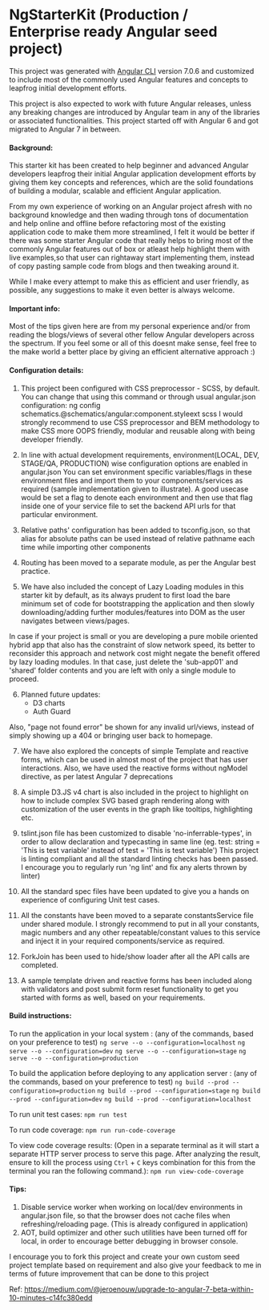 # NgStarterKit (Production / Enterprise ready Angular seed project)

This project was generated with [Angular CLI](https://github.com/angular/angular-cli) version 7.0.6 and customized to include most of the commonly used Angular features and concepts to leapfrog initial development efforts.

This project is also expected to work with future Angular releases, unless any breaking changes are introduced by Angular team in any of the libraries or associated functionalities. This project started off with Angular 6 and got migrated to Angular 7 in between.

#### Background:

This starter kit has been created to help beginner and advanced Angular developers leapfrog their initial Angular application development efforts by giving them key concepts and references, which are the solid foundations of building a modular, scalable and efficient Angular application.

From my own experience of working on an Angular project afresh with no background knowledge and then wading through tons of documentation and help online and offline before refactoring most of the existing application code to make them more streamlined, I felt it would be better if there was some starter Angular code that really helps to bring most of the commonly Angular features out of box or atleast help highlight them with live examples,so that user can rightaway start implementing them, instead of copy pasting sample code from blogs and then tweaking around it.

While I make every attempt to make this as efficient and user friendly, as possible, any suggestions to make it even better is always welcome.

#### Important info:

Most of the tips given here are from my personal experience and/or from reading the blogs/views of several other fellow Angular developers across the spectrum. If you feel some or all of this doesnt make sense, feel free to the make world a better place by giving an efficient alternative approach :)

#### Configuration details:

1. This project been configured with CSS preprocessor - SCSS, by default. You can change that using this command or through usual angular.json configuration:
   ng config schematics.@schematics/angular:component.styleext scss
   I would strongly recommend to use CSS preprocessor and BEM methodology to make CSS more OOPS friendly, modular and reusable along with being developer friendly.

2. In line with actual development requirements, environment(LOCAL, DEV, STAGE/QA, PRODUCTION) wise configuration options are enabled in angular.json
   You can set environment specific variables/flags in these environment files and import them to your components/services as required (sample implementation given to illustrate). A good usecase would be set a flag to denote each environment and then use that flag inside one of your service file to set the backend API urls for that particular environment.

3. Relative paths' configuration has been added to tsconfig.json, so that alias for absolute paths can be used instead of relative pathname each time while importing other components

4. Routing has been moved to a separate module, as per the Angular best practice.

5. We have also included the concept of Lazy Loading modules in this starter kit by default, as its always prudent to first load the bare minimum set of code for bootstrapping the application and then slowly downloading/adding further modules/features into DOM as the user navigates between views/pages.

In case if your project is small or you are developing a pure mobile oriented hybrid app that also has the constraint of slow network speed, its better to reconsider this approach and network cost might negate the benefit offered by lazy loading modules. In that case, just delete the 'sub-app01' and 'shared' folder contents and you are left with only a single module to proceed.

6. Planned future updates:
   - D3 charts
   - Auth Guard

Also, "page not found error" be shown for any invalid url/views, instead of simply showing up a 404 or bringing user back to homepage.

7. We have also explored the concepts of simple Template and reactive forms, which can be used in almost most of the project that has user interactions. Also, we have used the reactive forms without ngModel directive, as per latest Angular 7 deprecations

8. A simple D3.JS v4 chart is also included in the project to highlight on how to include complex SVG based graph rendering along with customization of the user events in the graph like tooltips, highlighting etc.

9. tslint.json file has been customized to disable 'no-inferrable-types', in order to allow declaration and typecasting in same line (eg. test: string = 'This is test variable' instead of test = 'This is test variable')
   This project is linting compliant and all the standard linting checks has been passed. I encourage you to regularly run 'ng lint' and fix any alerts thrown by linter)

10. All the standard spec files have been updated to give you a hands on experience of configuring Unit test cases.

11. All the constants have been moved to a separate constantsService file under shared module. I strongly recommend to put in all your constants, magic numbers and any other repeatable/constant values to this service and inject it in your required components/service as required.

12. ForkJoin has been used to hide/show loader after all the API calls are completed.

13. A sample template driven and reactive forms has been included along with validators and post submit form reset functionality to get you started with forms as well, based on your requirements.

#### Build instructions:

To run the application in your local system : (any of the commands, based on your preference to test)
`ng serve --o --configuration=localhost`
`ng serve --o --configuration=dev`
`ng serve --o --configuration=stage`
`ng serve --o --configuration=production`

To build the application before deploying to any application server : (any of the commands, based on your preference to test)
`ng build --prod --configuration=production`
`ng build --prod --configuration=stage`
`ng build --prod --configuration=dev`
`ng build --prod --configuration=localhost`

To run unit test cases:
`npm run test`

To run code coverage:
`npm run run-code-coverage`

To view code coverage results:
(Open in a separate terminal as it will start a separate HTTP server process to serve this page.
After analyzing the result, ensure to kill the process using `Ctrl` + `C` keys combination for this from the terminal you ran the following command.):
`npm run view-code-coverage`

#### Tips:

1. Disable service worker when working on local/dev environments in angular.json file, so that the browser does not cache files when refreshing/reloading page. (This is already configured in application)
2. AOT, build optimizer and other such utilities have been turned off for local, in order to encourage better debugging in browser console.

I encourage you to fork this project and create your own custom seed project template based on requirement and also give your feedback to me in terms of future improvement that can be done to this project

Ref:
https://medium.com/@jeroenouw/upgrade-to-angular-7-beta-within-10-minutes-c14fc380edd
